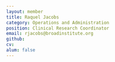 ```yaml
---
layout: member
title: Raquel Jacobs
category: Operations and Administration
position: Clinical Research Coordinator
email: rjacobs@broadinstitute.org
github: 
cv:
alum: false
---
```


